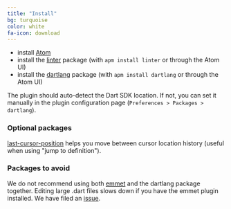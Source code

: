 ```yaml
---
title: "Install"
bg: turquoise
color: white
fa-icon: download
---
```


- install [Atom](https://atom.io/)
- install the [linter](https://atom.io/packages/linter) package (with
  `apm install linter` or through the Atom UI)
- install the [dartlang](https://atom.io/packages/dartlang) package (with
  `apm install dartlang` or through the Atom UI)

The plugin should auto-detect the Dart SDK location. If not, you can set it
manually in the plugin configuration page (`Preferences > Packages > dartlang`).

### Optional packages

[last-cursor-position](https://atom.io/packages/last-cursor-position) helps you
  move between cursor location history (useful when using "jump to definition").

### Packages to avoid

We do not recommend using both [emmet](https://atom.io/packages/emmet) and the
dartlang package together. Editing large .dart files slows down if you have the
emmet plugin installed. We have filed an
[issue](https://github.com/emmetio/emmet-atom/issues/319).
